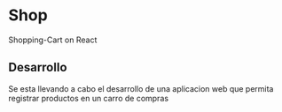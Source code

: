 # Shop
Shopping-Cart on React

## Desarrollo
Se esta llevando a cabo el desarrollo de una aplicacion web que permita registrar productos en un carro de compras
